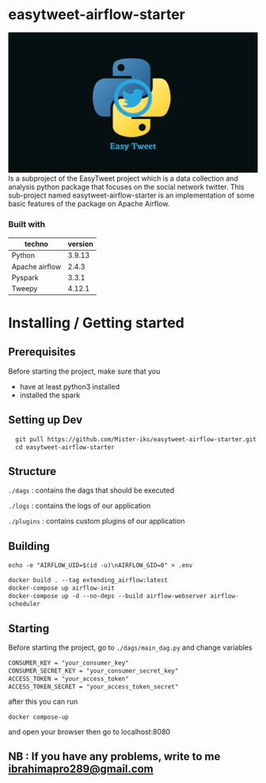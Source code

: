 # easytweet-airflow-starter
![Logo](Easy_Tweet_Logo.jpg)
Is a subproject of the EasyTweet project which is a data collection and analysis python package that focuses on the social network twitter.
This sub-project named easytweet-airflow-starter is an implementation of some basic features of the package on Apache Airflow.

### Built with

| techno         | version |
| -------------- | ------- |
| Python         | 3.9.13  |
| Apache airflow | 2.4.3   |
| Pyspark        | 3.3.1   |
| Tweepy         | 4.12.1  |

# Installing / Getting started

## Prerequisites

Before starting the project, make sure that you

- have at least python3 installed
- installed the spark

## Setting up Dev

```
  git pull https://github.com/Mister-iks/easytweet-airflow-starter.git
  cd easytweet-airflow-starter
```
## Structure

`./dags` : contains the dags that should be executed

`./logs` : contains the logs of our application

`./plugins` : contains custom plugins of our application


## Building

```
echo -e "AIRFLOW_UID=$(id -u)\nAIRFLOW_GID=0" > .env
```

```
docker build . --tag extending_airflow:latest
docker-compose up airflow-init
docker-compose up -d --no-deps --build airflow-webserver airflow-scheduler
```

## Starting

Before starting the project, go to `./dags/main_dag.py` and change  variables
```
CONSUMER_KEY = "your_consumer_key"
CONSUMER_SECRET_KEY = "your_consumer_secret_key"
ACCESS_TOKEN = "your_access_token"
ACCESS_TOKEN_SECRET = "your_access_token_secret"
```
after this you can run
```
docker compose-up
```

and open your browser then go to localhost:8080

## NB : If you have any problems, write to me ibrahimapro289@gmail.com

